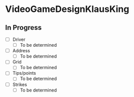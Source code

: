 # VideoGameDesignKlausKing

## In Progress
- [ ] Driver
  - [ ] To be determined
- [ ] Address
  - [ ] To be determined
- [ ] Grid
  - [ ] To be determined
- [ ] Tips/points
  - [ ] To be determined
- [ ] Strikes
  - [ ] To be determined
